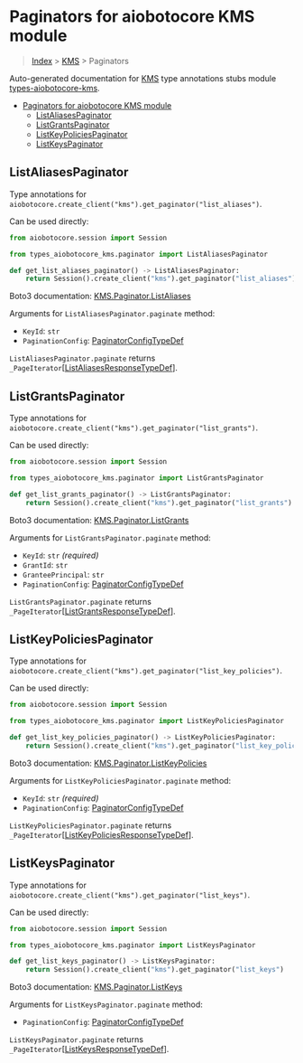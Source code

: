 <a id="paginators-for-aiobotocore-kms-module"></a>

# Paginators for aiobotocore KMS module

> [Index](..) > [KMS](.) > Paginators

Auto-generated documentation for
[KMS](https://boto3.amazonaws.com/v1/documentation/api/latest/reference/services/kms.html#KMS)
type annotations stubs module
[types-aiobotocore-kms](https://pypi.org/project/types-aiobotocore-kms/).

- [Paginators for aiobotocore KMS module](#paginators-for-aiobotocore-kms-module)
  - [ListAliasesPaginator](#listaliasespaginator)
  - [ListGrantsPaginator](#listgrantspaginator)
  - [ListKeyPoliciesPaginator](#listkeypoliciespaginator)
  - [ListKeysPaginator](#listkeyspaginator)

<a id="listaliasespaginator"></a>

## ListAliasesPaginator

Type annotations for
`aiobotocore.create_client("kms").get_paginator("list_aliases")`.

Can be used directly:

```python
from aiobotocore.session import Session

from types_aiobotocore_kms.paginator import ListAliasesPaginator

def get_list_aliases_paginator() -> ListAliasesPaginator:
    return Session().create_client("kms").get_paginator("list_aliases")
```

Boto3 documentation:
[KMS.Paginator.ListAliases](https://boto3.amazonaws.com/v1/documentation/api/latest/reference/services/kms.html#KMS.Paginator.ListAliases)

Arguments for `ListAliasesPaginator.paginate` method:

- `KeyId`: `str`
- `PaginationConfig`:
  [PaginatorConfigTypeDef](./type_defs.md#paginatorconfigtypedef)

`ListAliasesPaginator.paginate` returns
`_PageIterator`\[[ListAliasesResponseTypeDef](./type_defs.md#listaliasesresponsetypedef)\].

<a id="listgrantspaginator"></a>

## ListGrantsPaginator

Type annotations for
`aiobotocore.create_client("kms").get_paginator("list_grants")`.

Can be used directly:

```python
from aiobotocore.session import Session

from types_aiobotocore_kms.paginator import ListGrantsPaginator

def get_list_grants_paginator() -> ListGrantsPaginator:
    return Session().create_client("kms").get_paginator("list_grants")
```

Boto3 documentation:
[KMS.Paginator.ListGrants](https://boto3.amazonaws.com/v1/documentation/api/latest/reference/services/kms.html#KMS.Paginator.ListGrants)

Arguments for `ListGrantsPaginator.paginate` method:

- `KeyId`: `str` *(required)*
- `GrantId`: `str`
- `GranteePrincipal`: `str`
- `PaginationConfig`:
  [PaginatorConfigTypeDef](./type_defs.md#paginatorconfigtypedef)

`ListGrantsPaginator.paginate` returns
`_PageIterator`\[[ListGrantsResponseTypeDef](./type_defs.md#listgrantsresponsetypedef)\].

<a id="listkeypoliciespaginator"></a>

## ListKeyPoliciesPaginator

Type annotations for
`aiobotocore.create_client("kms").get_paginator("list_key_policies")`.

Can be used directly:

```python
from aiobotocore.session import Session

from types_aiobotocore_kms.paginator import ListKeyPoliciesPaginator

def get_list_key_policies_paginator() -> ListKeyPoliciesPaginator:
    return Session().create_client("kms").get_paginator("list_key_policies")
```

Boto3 documentation:
[KMS.Paginator.ListKeyPolicies](https://boto3.amazonaws.com/v1/documentation/api/latest/reference/services/kms.html#KMS.Paginator.ListKeyPolicies)

Arguments for `ListKeyPoliciesPaginator.paginate` method:

- `KeyId`: `str` *(required)*
- `PaginationConfig`:
  [PaginatorConfigTypeDef](./type_defs.md#paginatorconfigtypedef)

`ListKeyPoliciesPaginator.paginate` returns
`_PageIterator`\[[ListKeyPoliciesResponseTypeDef](./type_defs.md#listkeypoliciesresponsetypedef)\].

<a id="listkeyspaginator"></a>

## ListKeysPaginator

Type annotations for
`aiobotocore.create_client("kms").get_paginator("list_keys")`.

Can be used directly:

```python
from aiobotocore.session import Session

from types_aiobotocore_kms.paginator import ListKeysPaginator

def get_list_keys_paginator() -> ListKeysPaginator:
    return Session().create_client("kms").get_paginator("list_keys")
```

Boto3 documentation:
[KMS.Paginator.ListKeys](https://boto3.amazonaws.com/v1/documentation/api/latest/reference/services/kms.html#KMS.Paginator.ListKeys)

Arguments for `ListKeysPaginator.paginate` method:

- `PaginationConfig`:
  [PaginatorConfigTypeDef](./type_defs.md#paginatorconfigtypedef)

`ListKeysPaginator.paginate` returns
`_PageIterator`\[[ListKeysResponseTypeDef](./type_defs.md#listkeysresponsetypedef)\].
